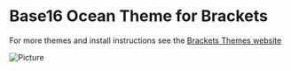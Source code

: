 Base16 Ocean Theme for Brackets
=========

For more themes and install instructions see the [Brackets Themes website](http://brackets-themes.github.io/)

![Picture](https://github.com/malas34/dark-soda/blob/master/screenshot.png)
